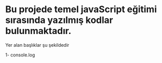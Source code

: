 # Bu projede temel javaScript eğitimi sırasında yazılmış kodlar bulunmaktadır.

Yer alan başlıklar şu şekildedir

1- console.log